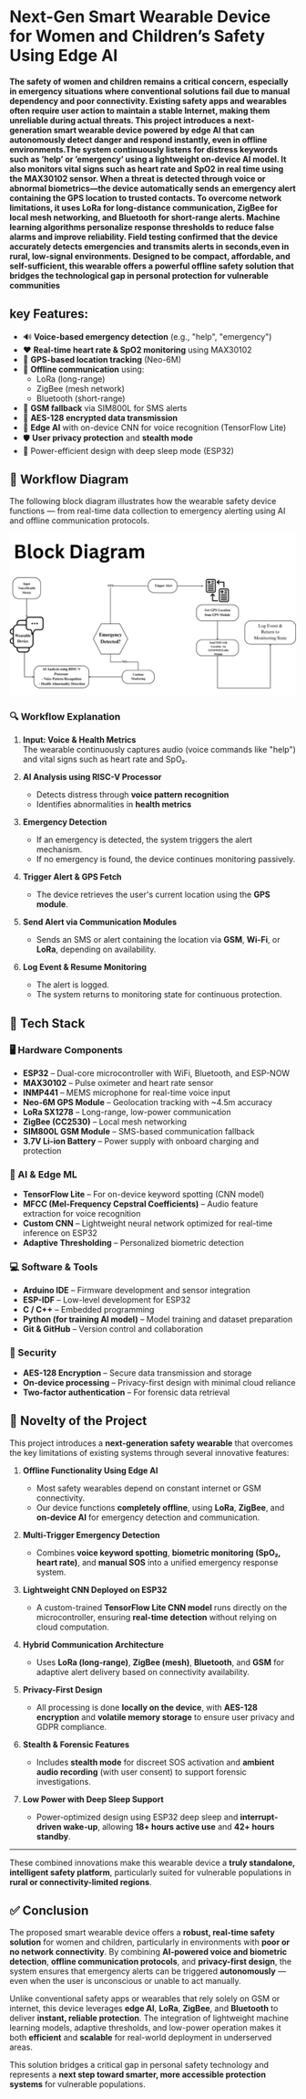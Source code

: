 # **Next-Gen Smart Wearable Device for Women and Children’s Safety Using Edge AI**
#### The safety of women and children remains a critical concern, especially in emergency situations where conventional solutions fail due to manual dependency and poor connectivity. Existing safety apps and wearables often require user action to maintain a stable Internet, making them unreliable during actual threats. This project introduces a next-generation smart wearable device powered by edge AI that can autonomously detect danger and respond instantly, even in offline environments.The system continuously listens for distress keywords such as ’help’ or ’emergency’ using a lightweight on-device AI model. It also monitors vital signs such as heart rate and SpO2 in real time using the MAX30102 sensor. When a threat is detected through voice or abnormal biometrics—the device automatically sends an emergency alert containing the GPS location to trusted contacts. To overcome network limitations, it uses LoRa for long-distance communication, ZigBee for local mesh networking, and Bluetooth for short-range alerts. Machine learning algorithms personalize response thresholds to reduce false alarms and improve reliability. Field testing confirmed that the device accurately detects emergencies and transmits alerts in seconds,even in rural, low-signal environments. Designed to be compact, affordable, and self-sufficient, this wearable offers a powerful offline safety solution that bridges the technological gap in personal protection for vulnerable communities


## **key Features:**
- 🔊 **Voice-based emergency detection** (e.g., "help", "emergency")
- ❤️ **Real-time heart rate & SpO2 monitoring** using MAX30102
- 📍 **GPS-based location tracking** (Neo-6M)
- 📡 **Offline communication** using:
  - LoRa (long-range)
  - ZigBee (mesh network)
  - Bluetooth (short-range)
- 📲 **GSM fallback** via SIM800L for SMS alerts
- 🔐 **AES-128 encrypted data transmission**
- 🧠 **Edge AI** with on-device CNN for voice recognition (TensorFlow Lite)
- 🛡️ **User privacy protection** and **stealth mode**
- 🔋 Power-efficient design with deep sleep mode (ESP32)
## 🔄 Workflow Diagram

The following block diagram illustrates how the wearable safety device functions — from real-time data collection to emergency alerting using AI and offline communication protocols.

![Workflow Diagram](Data%20Flow%20Diagram%20Whiteboard%20in%20Dark%20Yellow%20Light%20Yellow%20Black%20Monochromatic%20Style%20(4).png)

### 🔍 Workflow Explanation

1. **Input: Voice & Health Metrics**  
   The wearable continuously captures audio (voice commands like "help") and vital signs such as heart rate and SpO₂.

2. **AI Analysis using RISC-V Processor**  
   - Detects distress through **voice pattern recognition**  
   - Identifies abnormalities in **health metrics**  

3. **Emergency Detection**  
   - If an emergency is detected, the system triggers the alert mechanism.  
   - If no emergency is found, the device continues monitoring passively.

4. **Trigger Alert & GPS Fetch**  
   - The device retrieves the user's current location using the **GPS module**.

5. **Send Alert via Communication Modules**  
   - Sends an SMS or alert containing the location via **GSM**, **Wi-Fi**, or **LoRa**, depending on availability.

6. **Log Event & Resume Monitoring**  
   - The alert is logged.
   - The system returns to monitoring state for continuous protection.

## 🧰 Tech Stack

### 🖥️ Hardware Components
- **ESP32** – Dual-core microcontroller with WiFi, Bluetooth, and ESP-NOW
- **MAX30102** – Pulse oximeter and heart rate sensor
- **INMP441** – MEMS microphone for real-time voice input
- **Neo-6M GPS Module** – Geolocation tracking with ~4.5m accuracy
- **LoRa SX1278** – Long-range, low-power communication
- **ZigBee (CC2530)** – Local mesh networking
- **SIM800L GSM Module** – SMS-based communication fallback
- **3.7V Li-ion Battery** – Power supply with onboard charging and protection

### 🧠 AI & Edge ML
- **TensorFlow Lite** – For on-device keyword spotting (CNN model)
- **MFCC (Mel-Frequency Cepstral Coefficients)** – Audio feature extraction for voice recognition
- **Custom CNN** – Lightweight neural network optimized for real-time inference on ESP32
- **Adaptive Thresholding** – Personalized biometric detection

### 💻 Software & Tools
- **Arduino IDE** – Firmware development and sensor integration
- **ESP-IDF** – Low-level development for ESP32
- **C / C++** – Embedded programming
- **Python (for training AI model)** – Model training and dataset preparation
- **Git & GitHub** – Version control and collaboration

### 🔐 Security
- **AES-128 Encryption** – Secure data transmission and storage
- **On-device processing** – Privacy-first design with minimal cloud reliance
- **Two-factor authentication** – For forensic data retrieval

## 🧪 Novelty of the Project

This project introduces a **next-generation safety wearable** that overcomes the key limitations of existing systems through several innovative features:

1. **Offline Functionality Using Edge AI**  
   - Most safety wearables depend on constant internet or GSM connectivity.  
   - Our device functions **completely offline**, using **LoRa**, **ZigBee**, and **on-device AI** for emergency detection and communication.

2. **Multi-Trigger Emergency Detection**  
   - Combines **voice keyword spotting**, **biometric monitoring (SpO₂, heart rate)**, and **manual SOS** into a unified emergency response system.

3. **Lightweight CNN Deployed on ESP32**  
   - A custom-trained **TensorFlow Lite CNN model** runs directly on the microcontroller, ensuring **real-time detection** without relying on cloud computation.

4. **Hybrid Communication Architecture**  
   - Uses **LoRa (long-range)**, **ZigBee (mesh)**, **Bluetooth**, and **GSM** for adaptive alert delivery based on connectivity availability.

5. **Privacy-First Design**  
   - All processing is done **locally on the device**, with **AES-128 encryption** and **volatile memory storage** to ensure user privacy and GDPR compliance.

6. **Stealth & Forensic Features**  
   - Includes **stealth mode** for discreet SOS activation and **ambient audio recording** (with user consent) to support forensic investigations.

7. **Low Power with Deep Sleep Support**  
   - Power-optimized design using ESP32 deep sleep and **interrupt-driven wake-up**, allowing **18+ hours active use** and **42+ hours standby**.

---

These combined innovations make this wearable device a **truly standalone, intelligent safety platform**, particularly suited for vulnerable populations in **rural or connectivity-limited regions**.

## ✅ Conclusion

The proposed smart wearable device offers a **robust, real-time safety solution** for women and children, particularly in environments with **poor or no network connectivity**. By combining **AI-powered voice and biometric detection**, **offline communication protocols**, and **privacy-first design**, the system ensures that emergency alerts can be triggered **autonomously** — even when the user is unconscious or unable to act manually.

Unlike conventional safety apps or wearables that rely solely on GSM or internet, this device leverages **edge AI**, **LoRa**, **ZigBee**, and **Bluetooth** to deliver **instant, reliable protection**. The integration of lightweight machine learning models, adaptive thresholds, and low-power operation makes it both **efficient** and **scalable** for real-world deployment in underserved areas.

This solution bridges a critical gap in personal safety technology and represents a **next step toward smarter, more accessible protection systems** for vulnerable populations.
